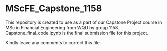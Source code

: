 # MScFE_Capstone_1158
This repository is created to use as a part of our Capstone Project course in MSc in Financial Engineering from WQU by group 1158.
Capstone_final_code.ipynb is the final submission file for this project.

Kindly leave any comments to correct this file.
